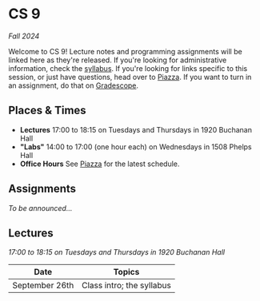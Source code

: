 # CS 9
_Fall 2024_

Welcome to CS 9!  Lecture notes and  programming assignments will be linked here
as they're released. If you're looking for administrative information, check the
[syllabus](Syllabus.md).  If you're looking for  links specific to this session,
or just have questions, head over to [Piazza][piazza]. If you want to turn in an
assignment, do that on [Gradescope][gradescope].


## Places & Times

- **Lectures**  17:00 to 18:15 on Tuesdays and Thursdays in 1920 Buchanan Hall
- **"Labs"**  14:00 to 17:00 (one hour each) on Wednesdays in 1508 Phelps Hall
- **Office Hours**  See [Piazza][class-links] for the latest schedule.


## Assignments

_To be announced..._

<!-- _Assignments are due before midnight Pacific Time._

| Name                      | Due
|---------------------------|-----
| [Welcome](labs/welcome)   | October 7th
 -->

## Lectures

_17:00 to 18:15 on Tuesdays and Thursdays in 1920 Buchanan Hall_

| Date           | Topics
|----------------|--------
| September 26th | Class intro; the syllabus


[piazza]: https://piazza.com/ucsb/fall2024/181c9/home
[class-links]: https://piazza.com/class/m1d3vuh7bx01zh/post/6
[gradescope]: https://www.gradescope.com/courses/875944
